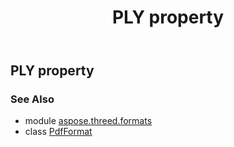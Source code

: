 ﻿---
title: PLY property
second_title: Aspose.3D for Python via .NET API References
description: 
type: docs
weight: 410
url: /python-net/aspose.threed.formats/pdfformat/ply/
is_root: false
---

## PLY property


### See Also
* module [aspose.threed.formats](../../)
* class [PdfFormat](/3d/python-net/aspose.threed.formats/pdfformat)
